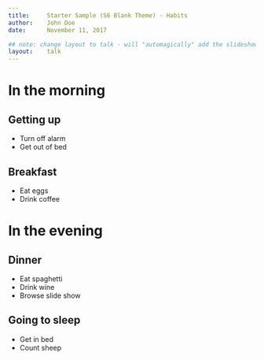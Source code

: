 ```yaml
---
title:     Starter Sample (S6 Blank Theme) - Habits
author:    John Doe
date:      November 11, 2017

## note: change layout to talk - will "automagically" add the slideshow machinery
layout:    talk
---
```



<!--
  note: use heading 1s or heading 2s for starting new slides
-->


# In the morning

## Getting up

- Turn off alarm
- Get out of bed

## Breakfast

- Eat eggs
- Drink coffee



# In the evening

## Dinner

- Eat spaghetti
- Drink wine
- Browse slide show

## Going to sleep

- Get in bed
- Count sheep
